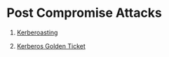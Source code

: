 # Post Compromise Attacks

1) [Kerberoasting](kerberoasting.md)

2) [Kerberos Golden Ticket](Kerb-TGT.md)

